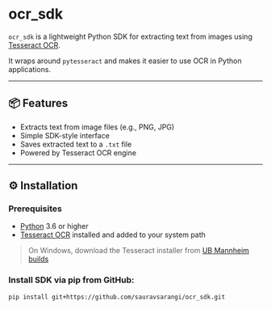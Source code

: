 # ocr_sdk

`ocr_sdk` is a lightweight Python SDK for extracting text from images using [Tesseract OCR](https://github.com/tesseract-ocr/tesseract).

It wraps around `pytesseract` and makes it easier to use OCR in Python applications.

---

## 📦 Features

- Extracts text from image files (e.g., PNG, JPG)
- Simple SDK-style interface
- Saves extracted text to a `.txt` file
- Powered by Tesseract OCR engine

---

## ⚙️ Installation

### Prerequisites

- [Python](https://www.python.org/downloads/) 3.6 or higher
- [Tesseract OCR](https://github.com/tesseract-ocr/tesseract) installed and added to your system path

> On Windows, download the Tesseract installer from [UB Mannheim builds](https://github.com/UB-Mannheim/tesseract/wiki)

### Install SDK via pip from GitHub:

```bash
pip install git+https://github.com/sauravsarangi/ocr_sdk.git


